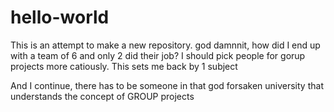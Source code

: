 # hello-world
This is an attempt to make a new repository. god damnnit, how did I end up with a team of 6 and only 2 did their job? I should 
pick people for gorup projects more catiously. This sets me back by 1 subject

And I continue, there has to be someone in that god forsaken university that understands the concept of GROUP projects
